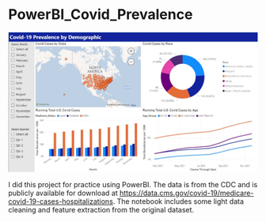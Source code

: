 # PowerBI_Covid_Prevalence

![Dashboard](PowerBI_Covid_Dashboard.jpg)

I did this project for practice using PowerBI. The data is from the CDC and is publicly available for download at https://data.cms.gov/covid-19/medicare-covid-19-cases-hospitalizations.
The notebook includes some light data cleaning and feature extraction from the original dataset.
